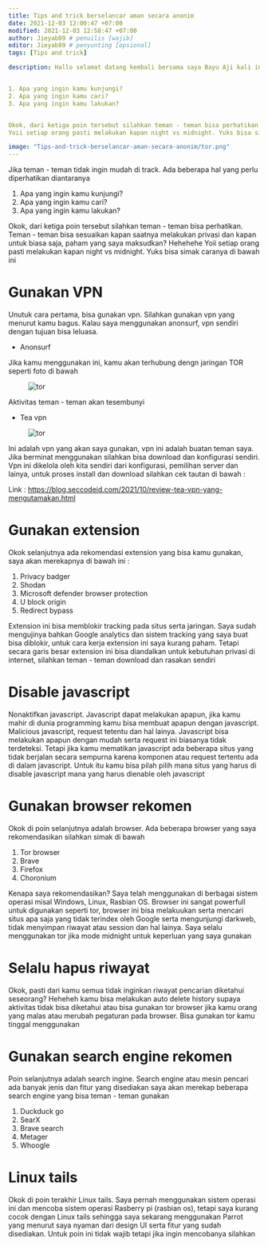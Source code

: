 ```yaml
---
title: Tips and trick berselancar aman secara anonim
date: 2021-12-03 12:00:47 +07:00
modified: 2021-12-03 12:58:47 +07:00
author: Jieyab89 # penuilis [wajib]
editor: Jieyab89 # penyunting [opsional]
tags: [Tips and trick]

description: Hallo selamat datang kembali bersama saya Bayu Aji kali ini saya akan membagikan seputar tips tentang berselancar di internet. Jika teman - teman tidak ingin mudah di track. Ada beberapa hal yang perlu diperhatikan diantaranya


1. Apa yang ingin kamu kunjungi?
2. Apa yang ingin kamu cari?
3. Apa yang ingin kamu lakukan?


Okok, dari ketiga poin tersebut silahkan teman - teman bisa perhatikan. Teman - teman bisa sesuaikan kapan saatnya melakukan privasi dan kapan untuk biasa saja, paham yang saya maksudkan? Hehehehe
Yoii setiap orang pasti melakukan kapan night vs midnight. Yuks bisa simak caranya di bawah ini

image: "Tips-and-trick-berselancar-aman-secara-anonim/tor.png"
---
```


Jika teman - teman tidak ingin mudah di track. Ada beberapa hal yang perlu diperhatikan diantaranya


1. Apa yang ingin kamu kunjungi?
2. Apa yang ingin kamu cari?
3. Apa yang ingin kamu lakukan?


Okok, dari ketiga poin tersebut silahkan teman - teman bisa perhatikan. Teman - teman bisa sesuaikan kapan saatnya melakukan privasi dan kapan untuk biasa saja, paham yang saya maksudkan? Hehehehe
Yoii setiap orang pasti melakukan kapan night vs midnight. Yuks bisa simak caranya di bawah ini



# Gunakan VPN
Unutuk cara pertama, bisa gunakan vpn. Silahkan gunakan vpn yang menurut kamu bagus. Kalau saya menggunakan anonsurf, vpn sendiri dengan tujuan bisa leluasa.


- Anonsurf

Jika kamu menggunakan ini, kamu akan terhubung dengn jaringan TOR seperti foto di bawah
<figure>
<img src="https://blogger.googleusercontent.com/img/a/AVvXsEjAUAC6rKP3osO3TYOC2kp48a23-YNEf94SLcsR1krwNeGFsLVQ_oH89Aq0j2Ke4B8afyWPohlXrSFEWWQ6mhBqWu9mjcJ47HGP0y1-feigCbbBPBJD7Tna8CARvGQ-5dYvLHV9XtcAIa04PkBJoutif8u9MWbemrpC18fKjF7G2YmuVzpUp4kqGbqApQ=s728" alt="tor">
</figure>

Aktivitas teman - teman akan tesembunyi

- Tea vpn

<figure>
<img src="https://blogger.googleusercontent.com/img/a/AVvXsEhWVDwHMNr92Vil0YbaYhq0RMvhq_hD9c0yl1HriOE2k4kl5JMjusZ-AW961MnyIlwfC6FVoD24c-9uf75ZkMQwPk9icjxt5_A5NR3Vv0l9GWcPWKtHKlpb4wx8VOvwg6BBzrCRzfmwqWVUwvF5RAeJx1gv_Xc6Qgd3633QWtwQ0hhAZMvEBqSx_0xueQ=s800" alt="tor">
</figure>

Ini adalah vpn yang akan saya gunakan, vpn ini adalah buatan teman saya. Jika berminat menggunakan silahkan bisa download dan konfigurasi sendiri. Vpn ini dikelola oleh kita sendiri dari konfigurasi, pemilihan server dan lainya, untuk proses install dan download silahkan cek tautan di bawah :


Link : https://blog.seccodeid.com/2021/10/review-tea-vpn-yang-mengutamakan.html


# Gunakan extension
Okok selanjutnya ada rekomendasi extension yang bisa kamu gunakan, saya akan merekapnya di bawah ini :


1. Privacy badger
2. Shodan
3. Microsoft defender browser protection
4. U block origin
5. Redirect bypass


Extension ini bisa memblokir tracking pada situs serta jaringan. Saya sudah mengujinya bahkan Google analytics dan sistem tracking yang saya buat bisa diblokir, untuk cara kerja extension ini saya kurang paham. Tetapi secara garis besar extension ini bisa diandalkan untuk kebutuhan privasi di internet, silahkan teman - teman download dan rasakan sendiri


# Disable javascript
Nonaktifkan javascript. Javascript dapat melakukan apapun, jika kamu mahir di dunia programming kamu bisa membuat apapun dengan javascript. Malicious javascript, request tetentu dan hal lainya. Javascript bisa melakukan apapun dengan mudah serta request ini biasanya tidak terdeteksi. Tetapi jika kamu mematikan javascript ada beberapa situs yang tidak berjalan secara sempurna karena komponen atau request tertentu ada di dalam javascript. Untuk itu kamu bisa pilah pilih mana situs yang harus di disable javascript mana yang harus dienable oleh javascript


# Gunakan browser rekomen

Okok di poin selanjutnya adalah browser. Ada beberapa browser yang saya rekomendasikan silahkan simak di bawah


1. Tor browser
2. Brave
3. Firefox
4. Choronium


Kenapa saya rekomendasikan? Saya telah menggunakan di berbagai sistem operasi misal Windows, Linux, Rasbian OS. Browser ini sangat powerfull untuk digunakan seperti tor, browser ini bisa melakuukan serta mencari situs apa saja yang tidak terindex oleh Google serta mengunjungi darkweb, tidak menyimpan riwayat atau session dan hal lainya. Saya selalu menggunakan tor jika mode midnight untuk keperluan yang saya gunakan


# Selalu hapus riwayat

Okok, pasti dari kamu semua tidak inginkan riwayat pencarian diketahui seseorang? Heheheh kamu bisa melakukan auto delete history supaya aktivitas tidak bisa diketahui atau bisa gunakan tor browser jika kamu orang yang malas atau merubah pegaturan pada browser. Bisa gunakan tor kamu tinggal menggunakan  


# Gunakan search engine rekomen

Poin selanjutnya adalah search ingine. Search engine atau mesin pencari ada banyak jenis dan fitur yang disediakan saya akan merekap beberapa search engine yang bisa teman - teman gunakan


1. Duckduck go
2. SearX
3. Brave search
4. Metager
5. Whoogle


# Linux tails

Okok di poin terakhir Linux tails. Saya pernah menggunakan sistem operasi ini dan mencoba sistem operasi Rasberry pi (rasbian os), tetapi saya kurang cocok dengan Linux tails sehingga saya sekarang menggunakan Parrot yang menurut saya nyaman dari design UI serta fitur yang sudah disediakan. Untuk poin ini tidak wajib tetapi jika ingin mencobanya silahkan
